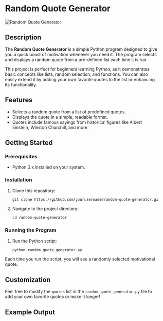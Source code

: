 # Random Quote Generator

![Random Quote Generator](https://via.placeholder.com/728x90.png?text=Random+Quote+Generator)

## Description
The **Random Quote Generator** is a simple Python program designed to give you a quick boost of motivation whenever you need it. The program selects and displays a random quote from a pre-defined list each time it is run.

This project is perfect for beginners learning Python, as it demonstrates basic concepts like lists, random selection, and functions. You can also easily extend it by adding your own favorite quotes to the list or enhancing its functionality.

## Features
- Selects a random quote from a list of predefined quotes.
- Displays the quote in a simple, readable format.
- Quotes include famous sayings from historical figures like Albert Einstein, Winston Churchill, and more.
  
## Getting Started

### Prerequisites
- Python 3.x installed on your system.

### Installation
1. Clone this repository:
    ```bash
    git clone https://github.com/yourusername/random-quote-generator.git
    ```
2. Navigate to the project directory:
    ```bash
    cd random-quote-generator
    ```

### Running the Program
1. Run the Python script:
    ```bash
    python random_quote_generator.py
    ```

Each time you run the script, you will see a randomly selected motivational quote.

## Customization
Feel free to modify the `quotes` list in the `random_quote_generator.py` file to add your own favorite quotes or make it longer!

## Example Output
